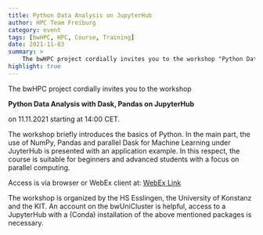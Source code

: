```yaml
---
title: Python Data Analysis on JupyterHub
author: HPC Team Freiburg
category: event
tags: [bwHPC, HPC, Course, Training]
date: 2021-11-03
summary: >
    The bwHPC project cordially invites you to the workshop "Python Data Analysis with Dask, Pandas on JupyterHub" on 11.11.2021.
highlight: true
---
```


The bwHPC project cordially invites you to the workshop

**Python Data Analysis with Dask, Pandas on JupyterHub**

on 11.11.2021 starting at 14:00 CET.

The workshop briefly introduces the basics of Python.
In the main part, the use of NumPy, Pandas and parallel Dask for Machine Learning under JuyterHub is presented with an application example.
In this respect, the course is suitable for beginners and advanced students with a focus on parallel computing.

Access is via browser or WebEx client at:
[WebEx Link](https://hs-esslingen.webex.com/hs-esslingen/j.php?MTID=mf732ffb8d2533e174c4cb6d545f5344a)

The workshop is organized by the HS Esslingen, the University of Konstanz and the KIT.
An account on the bwUniCluster is helpful, access to a JupyterHub with a (Conda) installation of the above mentioned packages is necessary.
